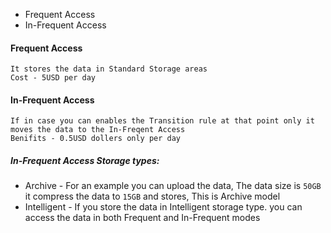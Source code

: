 * Frequent Access
* In-Frequent Access

#### Frequent Access
	It stores the data in Standard Storage areas
	Cost - 5USD per day
#### In-Frequent Access
	If in case you can enables the Transition rule at that point only it moves the data to the In-Freqent Access
	Benifits - 0.5USD dollers only per day
##### In-Frequent Access Storage types:
- Archive - For an example you can upload the data, The data size is `50GB` it compress the data to `15GB` and stores, This is Archive model
- Intelligent - If you store the data in Intelligent storage type. you can access the data in both Frequent and In-Frequent modes
